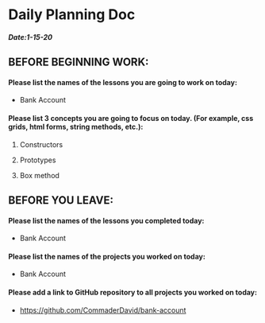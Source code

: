 # Daily Planning Doc

##### Date:1-15-20

## BEFORE BEGINNING WORK:


#### Please list the names of the lessons you are going to work on today:

* Bank Account


#### Please list 3 concepts you are going to focus on today. (For example, css grids, html forms, string methods, etc.):

1. Constructors

2. Prototypes

3. Box method



## BEFORE YOU LEAVE:


#### Please list the names of the lessons you completed today:

* Bank Account


#### Please list the names of the projects you worked on today:

* Bank Account

#### Please add a link to GitHub repository to all projects you worked on today:

* https://github.com/CommaderDavid/bank-account

